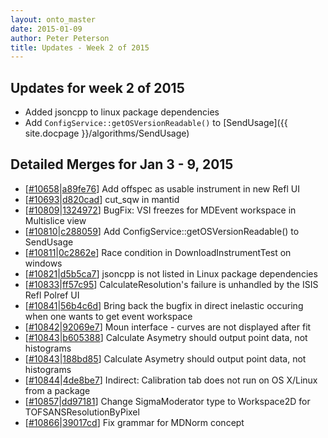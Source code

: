 ```yaml
---
layout: onto_master
date: 2015-01-09
author: Peter Peterson
title: Updates - Week 2 of 2015
---
```

Updates for week 2 of 2015
--------------------------
* Added jsoncpp to linux package dependencies
* Add `ConfigService::getOSVersionReadable()` to [SendUsage]({{ site.docpage }}/algorithms/SendUsage)

Detailed Merges for Jan 3 - 9, 2015
-----------------------------------
* \[[#10658](http://trac.mantidproject.org/mantid/ticket/10658)\|[a89fe76](https://github.com/mantidproject/mantid/commit/a89fe76e84b761ab541a8793b6bdf855ad5cf62e)\] Add offspec as usable instrument in new Refl UI
* \[[#10693](http://trac.mantidproject.org/mantid/ticket/10693)\|[d820cad](https://github.com/mantidproject/mantid/commit/d820cad1274ff36964152f262890f71c5c84e621)\] cut_sqw in mantid
* \[[#10809](http://trac.mantidproject.org/mantid/ticket/10809)\|[1324972](https://github.com/mantidproject/mantid/commit/1324972ebb1b35ea94447b73cf9106ef03791ad8)\] BugFix: VSI freezes for MDEvent workspace in Multislice view
* \[[#10810](http://trac.mantidproject.org/mantid/ticket/10810)\|[c288059](https://github.com/mantidproject/mantid/commit/c288059ec81deae283192d810d8ec77fa615b1f0)\] Add ConfigService::getOSVersionReadable() to SendUsage
* \[[#10811](http://trac.mantidproject.org/mantid/ticket/10811)\|[0c2862e](https://github.com/mantidproject/mantid/commit/0c2862e6c21470cb84ab0a767927dc72c12aaead)\] Race condition in DownloadInstrumentTest on windows
* \[[#10821](http://trac.mantidproject.org/mantid/ticket/10821)\|[d5b5ca7](https://github.com/mantidproject/mantid/commit/d5b5ca7c393b8db37ebbacbe96389e7b46f57313)\] jsoncpp is not listed in Linux package dependencies
* \[[#10833](http://trac.mantidproject.org/mantid/ticket/10833)\|[ff57c95](https://github.com/mantidproject/mantid/commit/ff57c95b281144df61d1fdf25e08b75cb07e3c26)\] CalculateResolution's failure is unhandled by the ISIS Refl Polref UI
* \[[#10841](http://trac.mantidproject.org/mantid/ticket/10841)\|[56b4c6d](https://github.com/mantidproject/mantid/commit/56b4c6d1e9a4a857b956693e374c05e9553297cd)\] Bring back the bugfix in direct inelastic occuring when one wants to get event workspace
* \[[#10842](http://trac.mantidproject.org/mantid/ticket/10842)\|[92069e7](https://github.com/mantidproject/mantid/commit/92069e7dcc2a388e4eb3fb1a7e333d9285354d42)\] Moun interface - curves are not displayed after fit
* \[[#10843](http://trac.mantidproject.org/mantid/ticket/10843)\|[b605388](https://github.com/mantidproject/mantid/commit/b605388b596bf45d6abb0e502a8cd5f7abd08c9b)\] Calculate Asymetry should output point data, not histograms
* \[[#10843](http://trac.mantidproject.org/mantid/ticket/10843)\|[188bd85](https://github.com/mantidproject/mantid/commit/188bd85fdc4c3313b4fb0ac78667e612ac19bcba)\] Calculate Asymetry should output point data, not histograms
* \[[#10844](http://trac.mantidproject.org/mantid/ticket/10844)\|[4de8be7](https://github.com/mantidproject/mantid/commit/4de8be77c3b75861646ffc17ef51b4ddca0ec41a)\] Indirect: Calibration tab does not run on OS X/Linux from a package
* \[[#10857](http://trac.mantidproject.org/mantid/ticket/10857)\|[dd97181](https://github.com/mantidproject/mantid/commit/dd971817dcaf94de876644303d0d448d3c8b2cd4)\] Change SigmaModerator type to Workspace2D for TOFSANSResolutionByPixel
* \[[#10866](http://trac.mantidproject.org/mantid/ticket/10866)\|[39017cd](https://github.com/mantidproject/mantid/commit/39017cd662abdbba3be7579b00b9c52e7090c073)\] Fix grammar for MDNorm concept
